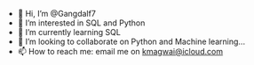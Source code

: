 - 👋 Hi, I’m @Gangdalf7
- 👀 I’m interested in SQL and Python
- 🌱 I’m currently learning SQL 
- 💞️ I’m looking to collaborate on Python and Machine learning...
- 📫 How to reach me: email me on kmagwai@icloud.com

<!---
Gangdalf7/Gangdalf7 is a ✨ special ✨ repository because its `README.md` (this file) appears on your GitHub profile.
You can click the Preview link to take a look at your changes.
--->
